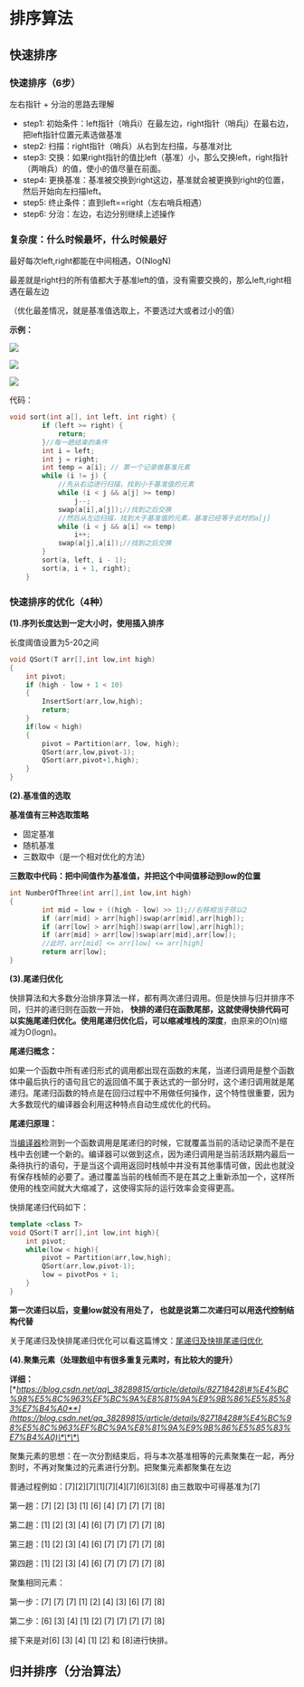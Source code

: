 # 排序算法

## 快速排序

### **快速排序（6步）**

左右指针 + 分治的思路去理解

* step1: 初始条件：left指针（哨兵i）在最左边，right指针（哨兵j）在最右边，把left指针位置元素选做基准
* step2: 扫描：right指针（哨兵）从右到左扫描，与基准对比
* step3: 交换：如果right指针的值比left（基准）小，那么交换left，right指针（两哨兵）的值，使小的值尽量在前面。
* step4: 更换基准：基准被交换到right这边，基准就会被更换到right的位置，然后开始向左扫描left。
* step5: 终止条件：直到left==right（左右哨兵相遇）
* step6: 分治：左边，右边分别继续上述操作

### **复杂度：什么时候最坏，什么时候最好**

最好每次left,right都能在中间相遇，O\(NlogN\)

最差就是right扫的所有值都大于基准left的值，没有需要交换的，那么left,right相遇在最左边

（优化最差情况，就是基准值选取上，不要选过大或者过小的值）

**示例：**

![](../.gitbook/assets/quicksort_1.png)

![](../.gitbook/assets/quicksort_2.png)

![](../.gitbook/assets/quicksort_3.png)

代码：

```cpp
void sort(int a[], int left, int right) {
        if (left >= right) {
            return;
        }//每一趟结束的条件
        int i = left;
        int j = right;
        int temp = a[i]; // 第一个记录做基准元素
        while (i != j) { 
            //先从右边进行扫描，找到小于基准值的元素
            while (i < j && a[j] >= temp)
                j--;
            swap(a[i],a[j]);//找到之后交换
            //然后从左边扫描，找到大于基准值的元素，基准已经等于此时的a[j]
            while (i < j && a[i] <= temp)
                i++;
            swap(a[j],a[i]);//找到之后交换
        }
        sort(a, left, i - 1);
        sort(a, i + 1, right);
    }
```

### **快速排序的优化（4种）**

**\(1\).序列长度达到一定大小时，使用插入排序**

长度阈值设置为5-20之间

```cpp
void QSort(T arr[],int low,int high)
{
    int pivot;
    if (high - low + 1 < 10)
    {
        InsertSort(arr,low,high);
        return;
    }
    if(low < high)
    {
        pivot = Partition(arr, low, high);
        QSort(arr,low,pivot-1);
        QSort(arr,pivot+1,high);
    }
}
```

  
**\(2\).基准值的选取**

**基准值有三种选取策略**

* 固定基准
* 随机基准
* 三数取中（是一个相对优化的方法）

**三数取中代码：把中间值作为基准值，并把这个中间值移动到low的位置**

```cpp
int NumberOfThree(int arr[],int low,int high)
{
		int mid = low + ((high - low) >> 1);//右移相当于除以2
		if (arr[mid] > arr[high])swap(arr[mid],arr[high]);
		if (arr[low] > arr[high])swap(arr[low],arr[high]);
		if (arr[mid] > arr[low])swap(arr[mid],arr[low]);
		//此时，arr[mid] <= arr[low] <= arr[high]
		return arr[low];
}
```

**\(3\).尾递归优化**

快排算法和大多数分治排序算法一样，都有两次递归调用。但是快排与归并排序不同，归并的递归则在函数一开始， **快排的递归在函数尾部，这就使得快排代码可以实施尾递归优化。使用尾递归优化后，可以缩减堆栈的深度**，由原来的O\(n\)缩减为O\(logn\)。

**尾递归概念：**

如果一个函数中所有递归形式的调用都出现在函数的末尾，当递归调用是整个函数体中最后执行的语句且它的返回值不属于表达式的一部分时，这个递归调用就是尾递归。尾递归函数的特点是在回归过程中不用做任何操作，这个特性很重要，因为大多数现代的编译器会利用这种特点自动生成优化的代码。

**尾递归原理：**

当[编译器](https://baike.baidu.com/item/%E7%BC%96%E8%AF%91%E5%99%A8)检测到一个函数调用是尾递归的时候，它就覆盖当前的活动记录而不是在栈中去创建一个新的。编译器可以做到这点，因为递归调用是当前活跃期内最后一条待执行的语句，于是当这个调用返回时栈帧中并没有其他事情可做，因此也就没有保存栈帧的必要了。通过覆盖当前的栈帧而不是在其之上重新添加一个，这样所使用的栈空间就大大缩减了，这使得实际的运行效率会变得更高。

快排尾递归代码如下：

```cpp
template <class T>
void QSort(T arr[],int low,int high){
    int pivot;
    while(low < high){
        pivot = Partition(arr,low,high);       
        QSort(arr,low,pivot-1);        
        low = pivotPos + 1;    
    }
}
```

**第一次递归以后，变量low就没有用处了， 也就是说第二次递归可以用迭代控制结构代替**

 关于尾递归及快排尾递归优化可以看这篇博文：[尾递归及快排尾递归优化](https://blog.csdn.net/qq_38289815/article/details/105487879)

  
**\(4\).聚集元素（处理数组中有很多重复元素时，有比较大的提升）**

**详细：**[**https://blog.csdn.net/qq\_38289815/article/details/82718428\#%E4%BC%98%E5%8C%963%EF%BC%9A%E8%81%9A%E9%9B%86%E5%85%83%E7%B4%A0**](https://blog.csdn.net/qq_38289815/article/details/82718428#%E4%BC%98%E5%8C%963%EF%BC%9A%E8%81%9A%E9%9B%86%E5%85%83%E7%B4%A0)\*\*\*\*

聚集元素的思想：在一次分割结束后，将与本次基准相等的元素聚集在一起，再分割时，不再对聚集过的元素进行分割。把聚集元素都聚集在左边

普通过程例如：\[7\]\[2\]\[7\]\[1\]\[7\]\[4\]\[7\]\[6\]\[3\]\[8\] 由三数取中可得基准为\[7\]

第一趟：\[7\] \[2\] \[3\] \[1\] \[6\] \[4\] \[7\] \[7\] \[7\] \[8\]

第二趟：\[1\] \[2\] \[3\] \[4\] \[6\] \[7\] \[7\] \[7\] \[7\] \[8\]

第三趟：\[1\] \[2\] \[3\] \[4\] \[6\] \[7\] \[7\] \[7\] \[7\] \[8\]

第四趟：\[1\] \[2\] \[3\] \[4\] \[6\] \[7\] \[7\] \[7\] \[7\] \[8\]

聚集相同元素：

第一步：\[7\] \[7\] \[7\] \[1\] \[2\] \[4\] \[3\] \[6\] \[7\] \[8\]

第二步：\[6\] \[3\] \[4\] \[1\] \[2\] \[7\] \[7\] \[7\] \[7\] \[8\]

接下来是对\[6\] \[3\] \[4\] \[1\] \[2\] 和 \[8\]进行快排。

## **归并排序（分治算法）**



